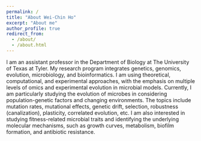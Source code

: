 ```yaml
---
permalink: /
title: "About Wei-Chin Ho"
excerpt: "About me"
author_profile: true
redirect_from: 
  - /about/
  - /about.html
---
```


I am an assistant professor in the Department of Biology at The University of Texas at Tyler. My research program integrates genetics, genomics, evolution, microbiology, and bioinformatics. I am using theoretical, computational, and experimental approaches, with the emphasis on multiple levels of omics and experimental evolution in microbial models. Currently, I am particularly studying the evolution of microbes in considering population-genetic factors and changing environments. The topics include mutation rates, mutational effects, genetic drift, selection, robustness (canalization), plasticity, correlated evolution, etc. I am also interested in studying fitness-related microbial traits and identifying the underlying molecular mechanisms, such as growth curves, metabolism, biofilm formation, and antibiotic resistance.
